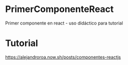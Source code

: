 # PrimerComponenteReact
Primer componente en react - uso didáctico para tutorial

# Tutorial
https://alejandroroa.now.sh/posts/componentes-reactjs
